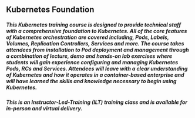## Kubernetes Foundation

##### This Kubernetes training course is designed to provide technical staff with a comprehensive foundation to Kubernetes. All of the core features of Kubernetes orchestration are covered including, Pods, Labels, Volumes, Replication Controllers, Services and more. The course takes attendees from installation to Pod deployment and management through a combination of lecture, demo and hands-on lab exercises where students will gain experience configuring and managing Kubernetes Pods, RCs and Services. Attendees will leave with a clear understanding of Kubernetes and how it operates in a container-based enterprise and will have learned the skills and knowledge necessary to begin using Kubernetes.

##### This is an Instructor-Led-Training (ILT) training class and is available for in-person and virtual delivery.
